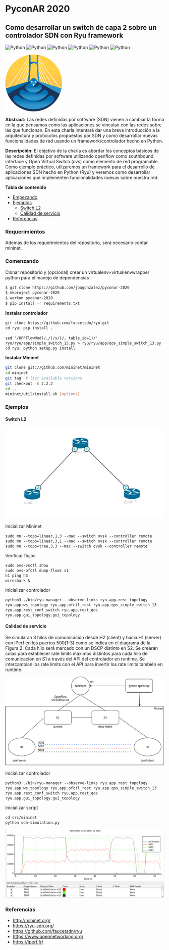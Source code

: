 # PyconAR 2020 

## Como desarrollar un switch de capa 2 sobre un controlador SDN con Ryu framework
![Python](https://img.shields.io/badge/OpenFlow-v1.3-orange)
![Python](https://img.shields.io/badge/mininet-v2.2.2-orange)
![Python](https://img.shields.io/badge/ovs-v2.13.0-orange)
![Python](https://img.shields.io/badge/ryuframework-4.34-blue)
![Python](https://img.shields.io/badge/python-v3.6-blue)
![Python](https://img.shields.io/badge/platform-linux--64-lightgrey)

![Figura 1](doc/pyconar-thumb.png) 

**Abstract:**
Las redes definidas por software (SDN) vienen a cambiar la forma en la que pensamos como las aplicaciones se vinculan con las redes sobre las que funcionan. En esta charla intentaré dar una breve introducción a la arquitectura y protocolos propuestos por SDN y como desarrollar nuevas funcionalidades de red usando un framework/controlador hecho en Python.

**Descripción:**
El objetivo de la charla es abordar los conceptos básicos de las redes definidas por software utilizando openflow como southbound interface y Open Virtual Switch (ovs) como elemento de red programable. Como ejemplo práctico, utilzaremos un framework para el desarrollo de aplicaciones SDN hecho en Python (Ryu) y veremos como desarrollar aplicaciones que implementen funcionalidades nuevas sobre nuestra red.

**Tabla de contenido**

- [Empezando](#empezando)
- [Ejemplos](#ejemplos)
    - [Switch L2](#switch-l2)
    - [Calidad de servicio](#calidad-de-servicio)
- [Referencias](#referencias)

### Requerimientos
Además de los requerimientos del repositorio, será necesario contar mininet.

### Comenzando
Clonar repositorio y (opcional) crear un virtualenv+virtualenvwrapper python para el manejo de dependencias

```bash
$ git clone https://github.com/joagonzalez/pyconar-2020
$ mkproject pyconar-2020
$ workon pyconar-2020
$ pip install -r requirements.txt
```

**Instalar controlador**
```baskh
git clone https://github.com/faucetsdn/ryu.git
cd ryu; pip install .

sed '/OFPFlowMod(/,/)/s/)/, table_id=1)/' ryu/ryu/app/simple_switch_13.py > ryu/ryu/app/qos_simple_switch_13.py
cd ryu; python setup.py install
```

**Instalar Mininet**
```bash
git clone git://github.com/mininet/mininet
cd mininet
git tag  # list available versions
git checkout -b 2.2.2
cd ..
mininet/util/install.sh [options]
```

### Ejemplos

#### Switch L2
![Figura 2](doc/topologia.png)

Inicializar Mininet
```
sudo mn --topo=linear,1,3 --mac --switch ovsk --controller remote
sudo mn --topo=linear,3,1 --mac --switch ovsk --controller remote
sudo mn --topo=tree,3,3 --mac --switch ovsk --controller remote
```

Verificar flujos
```
sudo ovs-vsctl show
sudo ovs-ofctl dump-flows s1
h1 ping h3
wireshark &
```

Inicializar controlador

```
python3 ./bin/ryu-manager --observe-links ryu.app.rest_topology ryu.app.ws_topology ryu.app.ofctl_rest ryu.app.qos_simple_switch_13  ryu.app.rest_conf_switch ryu.app.rest_qos ryu.app.gui_topology.gui_topology
```

#### Calidad de servicio
Se simularan 3 hilos de comunicación desde H2 (client) y hacia H1 (server) con IPerf en los puertos 500[1-3] como se indica en el diagrama de la Figura 2. Cada hilo será marcado con un DSCP distinto en S2. Se crearán colas para establecer rate limits máximos distintos para cada hilo de comunicacion en S1 a través del API del controlador en runtime. Se intercambian los rate limits con el API para invertir los rate limits también en runtime. 

![Figura 3](doc/pyconar-qos.png)

Inicializar controlador
```
python3 ./bin/ryu-manager --observe-links ryu.app.rest_topology ryu.app.ws_topology ryu.app.ofctl_rest ryu.app.qos_simple_switch_13  ryu.app.rest_conf_switch ryu.app.rest_qos ryu.app.gui_topology.gui_topology
```

Inicializar script
```
cd src/mininet
python sdn-simulation.py
```

![Figura 4](doc/simulacion-qos.png)

### Referencias
- http://mininet.org/
- https://ryu-sdn.org/
- https://github.com/faucetsdn/ryu
- https://www.opennetworking.org/
- https://iperf.fr/ 


